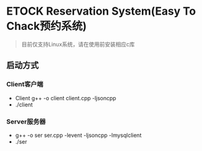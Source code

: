 # ETOCK Reservation System(Easy To Chack预约系统)
> 目前仅支持Linux系统，请在使用前安装相应c库

## 启动方式

### Client客户端
- Client g++ -o client client.cpp -ljsoncpp
- ./client

### Server服务器
- g++ -o ser ser.cpp -levent -ljsoncpp -lmysqlclient
- ./ser
